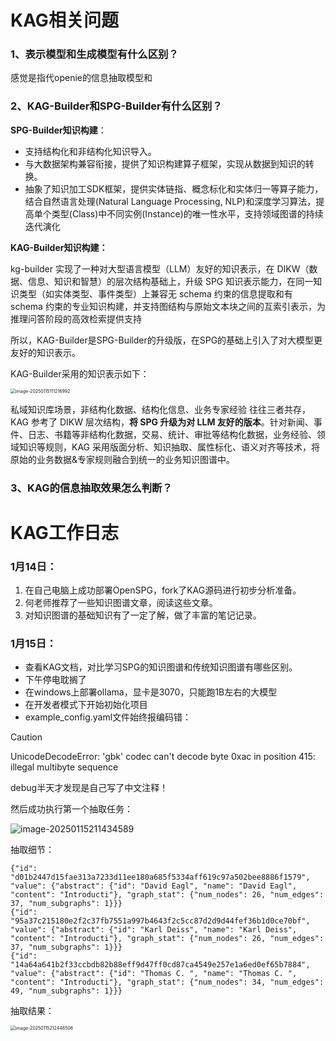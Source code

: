 # KAG相关问题



### 1、表示模型和生成模型有什么区别？

感觉是指代openie的信息抽取模型和





### 2、KAG-Builder和SPG-Builder有什么区别？

**SPG-Builder知识构建**：

- 支持结构化和非结构化知识导入。
- 与大数据架构兼容衔接，提供了知识构建算子框架，实现从数据到知识的转换。
- 抽象了知识加工SDK框架，提供实体链指、概念标化和实体归一等算子能力，结合自然语言处理(Natural Language Processing, NLP)和深度学习算法，提高单个类型(Class)中不同实例(Instance)的唯一性水平，支持领域图谱的持续迭代演化

**KAG-Builder知识构建：**

kg-builder 实现了一种对大型语言模型（LLM）友好的知识表示，在 DIKW（数据、信息、知识和智慧）的层次结构基础上，升级 SPG 知识表示能力，在同一知识类型（如实体类型、事件类型）上兼容无 schema 约束的信息提取和有 schema 约束的专业知识构建，并支持图结构与原始文本块之间的互索引表示，为推理问答阶段的高效检索提供支持

所以，KAG-Builder是SPG-Builder的升级版，在SPG的基础上引入了对大模型更友好的知识表示。

KAG-Builder采用的知识表示如下：

<img src="C:\Users\dawna\Desktop\KAG\dawn_doc_questions\assets\image-20250115111216992.png" alt="image-20250115111216992" style="zoom:50%;" />

私域知识库场景，非结构化数据、结构化信息、业务专家经验 往往三者共存，KAG 参考了 DIKW 层次结构，**将 SPG 升级为对 LLM 友好的版本**。针对新闻、事件、日志、书籍等非结构化数据，交易、统计、审批等结构化数据，业务经验、领域知识等规则，KAG 采用版面分析、知识抽取、属性标化、语义对齐等技术，将原始的业务数据&专家规则融合到统一的业务知识图谱中。



### 3、KAG的信息抽取效果怎么判断？































# KAG工作日志

### 1月14日：

1. 在自己电脑上成功部署OpenSPG，fork了KAG源码进行初步分析准备。
2. 何老师推荐了一些知识图谱文章，阅读这些文章。
3. 对知识图谱的基础知识有了一定了解，做了丰富的笔记记录。

### 1月15日：

- 查看KAG文档，对比学习SPG的知识图谱和传统知识图谱有哪些区别。
- 下午停电耽搁了
- 在windows上部署ollama，显卡是3070，只能跑1B左右的大模型
- 在开发者模式下开始初始化项目
- example_config.yaml文件始终报编码错：

> [!CAUTION]
>
> UnicodeDecodeError: 'gbk' codec can't decode byte 0xac in position 415: illegal multibyte sequence
>
> debug半天才发现是自己写了中文注释！

然后成功执行第一个抽取任务：

![image-20250115211434589](C:\Users\dawna\Desktop\KAG\dawn_doc_questions\assets\image-20250115211434589.png)

抽取细节：

```
{"id": "d01b2447d15fae313a7233d11ee180a685f5334aff619c97a502bee8886f1579", "value": {"abstract": {"id": "David Eagl", "name": "David Eagl", "content": "Introducti"}, "graph_stat": {"num_nodes": 26, "num_edges": 37, "num_subgraphs": 1}}}
{"id": "95a37c215180e2f2c37fb7551a997b4643f2c5cc87d2d9d44fef36b1d0ce70bf", "value": {"abstract": {"id": "Karl Deiss", "name": "Karl Deiss", "content": "Introducti"}, "graph_stat": {"num_nodes": 26, "num_edges": 37, "num_subgraphs": 1}}}
{"id": "14a64a641b2f33ccbdb82b88eff9d47ff0cd87ca4549e257e1a6ed0ef65b7884", "value": {"abstract": {"id": "Thomas C. ", "name": "Thomas C. ", "content": "Introducti"}, "graph_stat": {"num_nodes": 34, "num_edges": 49, "num_subgraphs": 1}}}
```

抽取结果：

<img src="C:\Users\dawna\Desktop\KAG\dawn_doc_questions\assets\image-20250115212448506.png" alt="image-20250115212448506" style="zoom:50%;" />



